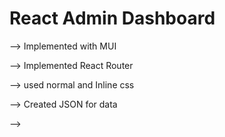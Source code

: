# React Admin Dashboard

--> Implemented with MUI

--> Implemented React Router

--> used normal and Inline css

--> Created JSON for data

--> 

